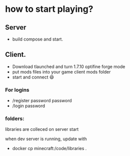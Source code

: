 # how to start playing?

## Server
- build compose and start.

## Client.
- Download tlaunched and turn 1.7.10 optifine forge mode
- put mods files into your game client mods folder
- start and connect :smile:

### For logins

- /register password password
- /login password

### folders:

libraries are colleced on server start

when dev server is running, update with
- docker cp minecraft:/code/libraries .
